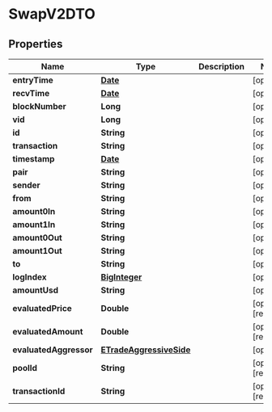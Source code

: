 

# SwapV2DTO

## Properties

Name | Type | Description | Notes
------------ | ------------- | ------------- | -------------
**entryTime** | [**Date**](Date.md) |  |  [optional]
**recvTime** | [**Date**](Date.md) |  |  [optional]
**blockNumber** | **Long** |  |  [optional]
**vid** | **Long** |  |  [optional]
**id** | **String** |  |  [optional]
**transaction** | **String** |  |  [optional]
**timestamp** | [**Date**](Date.md) |  |  [optional]
**pair** | **String** |  |  [optional]
**sender** | **String** |  |  [optional]
**from** | **String** |  |  [optional]
**amount0In** | **String** |  |  [optional]
**amount1In** | **String** |  |  [optional]
**amount0Out** | **String** |  |  [optional]
**amount1Out** | **String** |  |  [optional]
**to** | **String** |  |  [optional]
**logIndex** | [**BigInteger**](BigInteger.md) |  |  [optional]
**amountUsd** | **String** |  |  [optional]
**evaluatedPrice** | **Double** |  |  [optional] [readonly]
**evaluatedAmount** | **Double** |  |  [optional] [readonly]
**evaluatedAggressor** | [**ETradeAggressiveSide**](ETradeAggressiveSide.md) |  |  [optional]
**poolId** | **String** |  |  [optional] [readonly]
**transactionId** | **String** |  |  [optional] [readonly]




